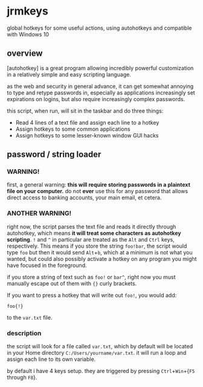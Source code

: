 # jrmkeys
global hotkeys for some useful actions, using autohotkeys and compatible with Windows 10

## overview
[autohotkey] is a great program allowing incredibly powerful customization in a relatively simple and easy scripting language. 

as the web and security in general advance, it can get somewhat annoying to type and retype passwords in, especially as applications increasingly set expirations on logins, but also require increasingly complex passwords. 

this script, when run, will sit in the taskbar and do three things:
- Read 4 lines of a text file and assign each line to a hotkey 
- Assign hotkeys to some common applications
- Assign hotkeys to some lesser-known window GUI hacks 

## password / string loader

### WARNING!
first, a general warning: **this will require storing passwords in a plaintext file on your computer.** do not **ever** use this for any password that allows direct access to banking accounts, your main email, et cetera. 

### ANOTHER WARNING! 
right now, the script parses the text file and reads it directly through autohotkey, which means **it will treat some characters as autohotkey scripting**. `!` and `^` in particular are treated as the `Alt` and `Ctrl` keys, respectively. This means if you store the string `foo!bar`, the script would type `foo` but then it would send `Alt`+`b`, which at a minimum is not what you wanted, but could also possibly activate a hotkey on any program you might have focused in the foreground.

if you store a string of text such as `foo!` or `bar^`, right now you must manually escape out of them with `{}` curly brackets. 

If you want to press a hotkey that will write out `foo!`, you would add:

`foo{!}`

to the `var.txt` file. 

### description

the script will look for a file called `var.txt`, which by default will be located in your Home directory `C:/Users/yourname/var.txt`. it will run a loop and assign each line to its own variable. 

by default i have 4 keys setup. they are triggered by pressing `Ctrl`+`Win`+{`F5` through `F8`}.


